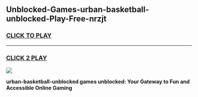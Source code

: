 
## Unblocked-Games-urban-basketball-unblocked-Play-Free-nrzjt
<h3>
<a href="https://premium76.site?title=urban-basketball-unblocked&ref=18A1">CLICK TO PLAY</a></h3>
<hr>

<h3>
<a href="https://premium76.site?title=urban-basketball-unblocked&ref=18A1">CLICK 2 PLAY</a>
  
</h3>

<a href="https://premium76.site?title=urban-basketball-unblocked&ref=18A1"><img src="https://clearcache.store/games.png"></a>


**urban-basketball-unblocked games unblocked: Your Gateway to Fun and Accessible Online Gaming**
